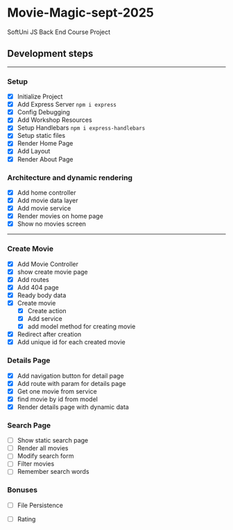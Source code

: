 # Movie-Magic-sept-2025
SoftUni JS Back End Course Project
## Development steps
___
### Setup
- [x] Initialize Project
- [x] Add Express Server `npm i express`
- [x] Config Debugging
- [x] Add Workshop Resources
- [x] Setup Handlebars `npm i express-handlebars`
- [x] Setup static files
- [x] Render Home Page
- [x] Add Layout
- [x] Render About Page
### Architecture and dynamic rendering
- [x] Add home controller
- [x] Add movie data layer
- [x] Add movie service
- [x] Render movies on home page
- [x] Show no movies screen
---
### Create Movie
- [x] Add Movie Controller
- [x] show create movie page
- [x] Add routes
- [x] Add 404 page
- [x] Ready body data
- [x] Create movie
  - [x] Create action 
  - [x] Add service
  - [X] add model method for creating movie
- [x] Redirect after creation
- [x] Add unique id for each created movie
### Details Page
- [x] Add navigation button for detail page
- [x] Add route with param for details page
- [x] Get one movie from service
- [x] find movie by id from model
- [x] Render details page with dynamic data
### Search Page
- [ ] Show static search page
- [ ] Render all movies
- [ ] Modify search form
- [ ] Filter movies
- [ ] Remember search words
### Bonuses
- [ ] File Persistence
- [ ] Rating 

